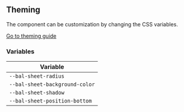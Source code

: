 ## Theming

The component can be customization by changing the CSS variables.

<a class="sb-unstyled button is-primary" href="../?path=/docs/development-theming--page">Go to theming guide</a>

<!-- START: human documentation -->



<!-- END: human documentation -->

### Variables​

| Variable                       |
| ------------------------------ |
| `--bal-sheet-radius`           |
| `--bal-sheet-background-color` |
| `--bal-sheet-shadow`           |
| `--bal-sheet-position-bottom`  |
